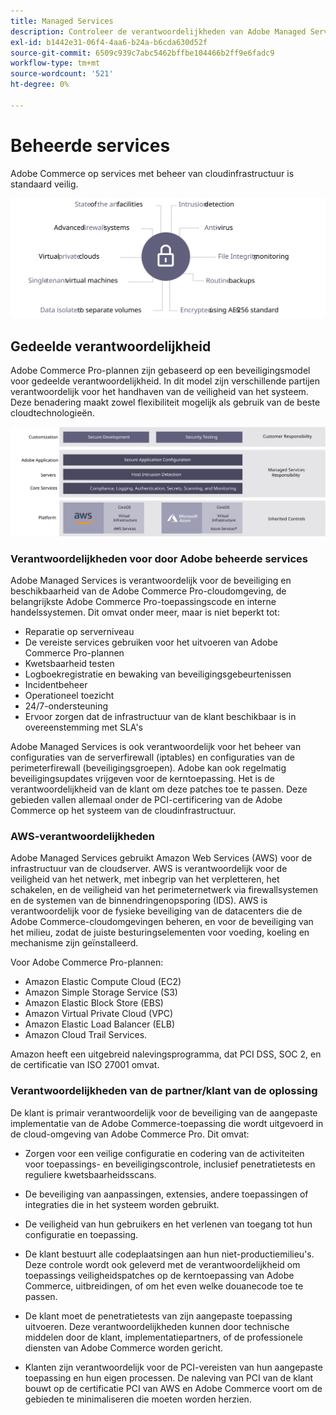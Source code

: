 ```yaml
---
title: Managed Services
description: Controleer de verantwoordelijkheden van Adobe Managed Services, klanten en cloudserviceproviders voor uw Adobe Commerce voor de implementatie van cloudinfrastructuur.
exl-id: b1442e31-06f4-4aa6-b24a-b6cda630d52f
source-git-commit: 6509c939c7abc5462bffbe104466b2ff9e6fadc9
workflow-type: tm+mt
source-wordcount: '521'
ht-degree: 0%

---
```


# Beheerde services

Adobe Commerce op services met beheer van cloudinfrastructuur is standaard veilig.

![Diagram met door Adobe Commerce beheerde services](../../../assets/playbooks/managed-services.svg)

## Gedeelde verantwoordelijkheid

Adobe Commerce Pro-plannen zijn gebaseerd op een beveiligingsmodel voor gedeelde verantwoordelijkheid. In dit model zijn verschillende partijen verantwoordelijk voor het handhaven van de veiligheid van het systeem. Deze benadering maakt zowel flexibiliteit mogelijk als gebruik van de beste cloudtechnologieën.

![Diagram met Adobe Commerce-model voor gedeelde verantwoordelijkheid](../../../assets/playbooks/shared-responsibility.svg)

### Verantwoordelijkheden voor door Adobe beheerde services

Adobe Managed Services is verantwoordelijk voor de beveiliging en beschikbaarheid van de Adobe Commerce Pro-cloudomgeving, de belangrijkste Adobe Commerce Pro-toepassingscode en interne handelssystemen. Dit omvat onder meer, maar is niet beperkt tot:

- Reparatie op serverniveau
- De vereiste services gebruiken voor het uitvoeren van Adobe Commerce Pro-plannen
- Kwetsbaarheid testen
- Logboekregistratie en bewaking van beveiligingsgebeurtenissen
- Incidentbeheer
- Operationeel toezicht
- 24/7-ondersteuning
- Ervoor zorgen dat de infrastructuur van de klant beschikbaar is in overeenstemming met SLA&#39;s

Adobe Managed Services is ook verantwoordelijk voor het beheer van configuraties van de serverfirewall (iptables) en configuraties van de perimeterfirewall (beveiligingsgroepen). Adobe kan ook regelmatig beveiligingsupdates vrijgeven voor de kerntoepassing. Het is de verantwoordelijkheid van de klant om deze patches toe te passen. Deze gebieden vallen allemaal onder de PCI-certificering van de Adobe Commerce op het systeem van de cloudinfrastructuur.

### AWS-verantwoordelijkheden

Adobe Managed Services gebruikt Amazon Web Services (AWS) voor de infrastructuur van de cloudserver. AWS is verantwoordelijk voor de veiligheid van het netwerk, met inbegrip van het verpletteren, het schakelen, en de veiligheid van het perimeternetwerk via firewallsystemen en de systemen van de binnendringenopsporing (IDS). AWS is verantwoordelijk voor de fysieke beveiliging van de datacenters die de Adobe Commerce-cloudomgevingen beheren, en voor de beveiliging van het milieu, zodat de juiste besturingselementen voor voeding, koeling en mechanisme zijn geïnstalleerd.

Voor Adobe Commerce Pro-plannen:

- Amazon Elastic Compute Cloud (EC2)
- Amazon Simple Storage Service (S3)
- Amazon Elastic Block Store (EBS)
- Amazon Virtual Private Cloud (VPC)
- Amazon Elastic Load Balancer (ELB)
- Amazon Cloud Trail Services.

Amazon heeft een uitgebreid nalevingsprogramma, dat PCI DSS, SOC 2, en de certificatie van ISO 27001 omvat.

### Verantwoordelijkheden van de partner/klant van de oplossing

De klant is primair verantwoordelijk voor de beveiliging van de aangepaste implementatie van de Adobe Commerce-toepassing die wordt uitgevoerd in de cloud-omgeving van Adobe Commerce Pro. Dit omvat:

- Zorgen voor een veilige configuratie en codering van de activiteiten voor toepassings- en beveiligingscontrole, inclusief penetratietests en reguliere kwetsbaarheidsscans.

- De beveiliging van aanpassingen, extensies, andere toepassingen of integraties die in het systeem worden gebruikt.

- De veiligheid van hun gebruikers en het verlenen van toegang tot hun configuratie en toepassing.

- De klant bestuurt alle codeplaatsingen aan hun niet-productiemilieu&#39;s. Deze controle wordt ook geleverd met de verantwoordelijkheid om toepassings veiligheidspatches op de kerntoepassing van Adobe Commerce, uitbreidingen, of om het even welke douanecode toe te passen.

- De klant moet de penetratietests van zijn aangepaste toepassing uitvoeren. Deze verantwoordelijkheden kunnen door technische middelen door de klant, implementatiepartners, of de professionele diensten van Adobe Commerce worden gericht.

- Klanten zijn verantwoordelijk voor de PCI-vereisten van hun aangepaste toepassing en hun eigen processen. De naleving van PCI van de klant bouwt op de certificatie PCI van AWS en Adobe Commerce voort om de gebieden te minimaliseren die moeten worden herzien.
